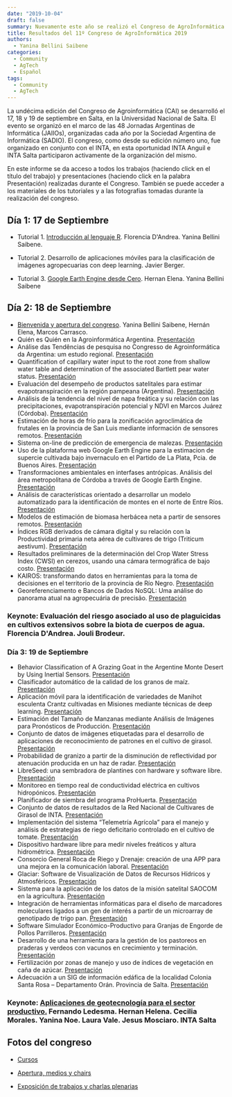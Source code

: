 ```yaml
---
date: "2019-10-04"
draft: false
summary: Nuevamente este año se realizó el Congreso de AgroInformática en el marco de las 48 Jornadas Argentinas de Informática que se realizan en la ciudad de Salta. Es la primera vez que el congreso visita la región NOA de nuestro país, con el objetivo de acercar este espacio científico académico a los grupos de investigación y desarrollo de la región. Este año además de los dos días tradicionales de exposición de trabajos y disertaciones, se realizó un día extra con tutoriales sobre tecnologías y herramientas informáticas para aplicar a la producción agropecuaria. Este informe presenta el material de cada día, presentaciones y trabajos de esta 11º edición del congreso.
title: Resultados del 11º Congreso de AgroInformática 2019
authors: 
  - Yanina Bellini Saibene
categories:
  - Community
  - AgTech
  - Español
tags: 
  - Community
  - AgTech
---
```



La undécima edición del Congreso de Agroinformática (CAI) se desarrolló el 17, 18 y 19 de septiembre en Salta, en la Universidad Nacional de Salta. El evento se organizó en el marco de las 48 Jornadas Argentinas de Informática (JAIIOs), organizadas cada año por la Sociedad Argentina de Informática (SADIO). El congreso, como desde su edición número uno, fue organizado en conjunto con el INTA, en esta oportunidad INTA Anguil e INTA Salta participaron activamente de la organización del mismo.

En este informe se da acceso a todos los trabajos (haciendo click en el título del trabajo) y presentaciones (haciendo click en la palabra Presentación) realizadas durante el Congreso. También se puede acceder a los materiales de los tutoriales y a las fotografías tomadas durante la realización del congreso.

## Día 1: 17 de Septiembre

* Tutorial 1. [Introducción al lenguaje R](https://flor14.github.io/r_cai_2019/).  Florencia D'Andrea. Yanina Bellini Saibene.

* Tutorial 2. Desarrollo de aplicaciones móviles para la clasificación de imágenes agropecuarias con deep learning. Javier Berger.

* Tutorial 3. [Google Earth Engine desde Cero](https://yabellini.netlify.app/courses/gee_course/). Hernan Elena. Yanina Bellini Saibene

## Día 2: 18 de Septiembre

* [Bienvenida y apertura del congreso](https://inta.gob.ar/sites/default/files/presentacioncai2019.pdf). Yanina Bellini Saibene, Hernán Elena, Marcos Carrasco.
* Quién es Quién en la Agroinformática Argentina. [Presentación](https://inta.gob.ar/sites/default/files/01_quien_es_quien.pdf)
* Análise das Tendências de pesquisa no Congresso de Agroinformática da Argentina: um estudo regional. [Presentación](https://inta.gob.ar/sites/default/files/02_analise_das_tendencias.pdf)
* Quantification of capillary water input to the root zone from shallow water table and determination of the associated Bartlett pear water status. [Presentación](https://inta.gob.ar/sites/default/files/presentacion_manueco_cai_2019.pdf)
* Evaluación del desempeño de productos satelitales para estimar evapotranspiración en la región pampeana (Argentina). [Presentación](https://inta.gob.ar/sites/default/files/evaluacion_del_desempeno_de_productos.pdf)
* Análisis de la tendencia del nivel de napa freática y su relación con las precipitaciones, evapotranspiración potencial y NDVI en Marcos Juárez (Córdoba). [Presentación](https://inta.gob.ar/sites/default/files/ovando_analisis_de_la_tendencia_del_nivel_de_napa_freatica_.pdf)
* Estimación de horas de frío para la zonificación agroclimática de frutales en la provincia de San Luis mediante información de sensores remotos. [Presentación](https://inta.gob.ar/sites/default/files/gimenez_cai_2019_mie18_1130.pdf)
* Sistema on-line de predicción de emergencia de malezas. [Presentación](https://inta.gob.ar/sites/default/files/sistema_on-line_de_prediccion_de_emergencia_de_malezas.pdf)
* Uso de la plataforma web Google Earth Engine para la estimacion de supercie cultivada bajo invernaculo en el Partido de La Plata, Pcia. de Buenos Aires. [Presentación](https://inta.gob.ar/sites/default/files/estimacion_de_superficie_de_invernaculos_en_el_partido_de_la_plata_mediante_dos_algoritmos_de_inteligencia_artificial_en_la_plataforma_google_earth_engine.pdf)
* Transformaciones ambientales en interfases antrópicas. Análisis del área metropolitana de Córdoba a través de Google Earth Engine. [Presentación](https://inta.gob.ar/sites/default/files/celiz_maidana_transformaciones_de_interfases_antropicas_gee.pdf)
* Análisis de características orientado a desarrollar un modelo automatizado para la identificación de montes en el norte de Entre Ríos. [Presentación](https://inta.gob.ar/sites/default/files/bulatovich-_caracterizacion_de_bosques_nativos.-1.pdf)
* Modelos de estimación de biomasa herbácea neta a partir de sensores remotos. [Presentación](https://inta.gob.ar/sites/default/files/modelos_de_estimacion.pdf)
* Índices RGB derivados de cámara digital y su relación con la Productividad primaria neta aérea de cultivares de trigo (Triticum aestivum). [Presentación](https://inta.gob.ar/sites/default/files/tiedemannjl_cai_2019_trigo.pdf)
* Resultados preliminares de la determinación del Crop Water Stress Index (CWSI) en cerezos, usando una cámara termográfica de bajo costo. [Presentación](https://inta.gob.ar/sites/default/files/carrasco_benavides_et_al_cerezos.pdf)
* KAIROS: transformando datos en herramientas para la toma de decisiones en el territorio de la provincia de Río Negro. [Presentación](https://inta.gob.ar/sites/default/files/montenegro_et_al_pdf_cai_18_9_2019_kairos.pdf)
* Georeferenciamento e Bancos de Dados NoSQL: Uma análise do panorama atual na agropecuária de precisão. [Presentación](https://inta.gob.ar/sites/default/files/05_georeferenciamento_bancos_no_sql.pdf)

### Keynote: Evaluación del riesgo asociado al uso de plaguicidas en cultivos extensivos sobre la biota de cuerpos de agua. Florencia D'Andrea. Jouli Brodeur.

### Día 3: 19 de Septiembre

* Behavior Classification of A Grazing Goat in the Argentine Monte Desert by Using Inertial Sensors. [Presentación](https://inta.gob.ar/sites/default/files/paez_-_behavior_classification_of_a_grazing_goat_in_the_argentine_monte_desert_by_using_inertial_sensors.pdf)
* Clasificador automático de la calidad de los granos de maíz. [Presentación](https://inta.gob.ar/sites/default/files/cai_-_2019-09-19_09.15_-_clasificador_automatico_de_la_calidad_de_los_granos_de_maiz.pdf)
* Aplicación móvil para la identificación de variedades de Manihot esculenta Crantz cultivadas en  Misiones mediante técnicas de deep learning. [Presentación](https://inta.gob.ar/sites/default/files/tamada_alejandro-11degcai-48degjaiio_mandioca.pdf)
* Estimación del Tamaño de Manzanas mediante Análisis de Imágenes para Pronósticos de Producción. [Presentación](https://inta.gob.ar/sites/default/files/delbrio_et_al_pdf_cai_19_9_2019_manzanas.pdf)
* Conjunto de datos de imágenes etiquetadas para el desarrollo de aplicaciones de reconocimiento de patrones en el cultivo de girasol. [Presentación](https://inta.gob.ar/sites/default/files/hacia_el_desarrollo_de_un_conjunto_de_datos_de_imagenes_etiquetadas_para_el_desarrollo_del_reconocimiento_de_imagenes_en_el_cultivo_de_girasol.pdf)
* Probabilidad de granizo a partir de la disminución de reflectividad por atenuación producida en un haz de radar. [Presentación](https://inta.gob.ar/sites/default/files/presentacion_cai_2019_mezher.pdf)
* LibreSeed: una sembradora de plantines con hardware y software libre. [Presentación](https://inta.gob.ar/sites/default/files/laguia_-_libreseed.pdf)
* Monitoreo en tiempo real de conductividad eléctrica en cultivos hidropónicos. [Presentación](https://inta.gob.ar/sites/default/files/hidroponicos_wurm_cai_2019.pdf)
* Planificador de siembra del programa ProHuerta.  [Presentación](https://inta.gob.ar/sites/default/files/juan_caldera_-_planificador_prohuerta_.pdf)
* Conjunto de datos de resultados de la Red Nacional de Cultivares de Girasol de INTA. [Presentación](https://inta.gob.ar/sites/default/files/juan_caldera_-_conjuntos_de_datos_girasol.pdf)
* Implementación del sistema “Telemetría Agrícola” para el manejo y análisis de estrategias de riego deficitario controlado en el cultivo de tomate. [Presentación](https://inta.gob.ar/sites/default/files/teleagricola_rdc_tomate_cai2019.pdf)
* Dispositivo hardware libre para medir niveles freáticos y altura hidrométrica. [Presentación](https://inta.gob.ar/sites/default/files/elopezcai2019_niveles_freaticos.pdf)
* Consorcio General Roca de Riego y Drenaje: creación de una APP para una mejora en la comunicación laboral. [Presentación](https://inta.gob.ar/sites/default/files/app_consorcio_de_riego.pdf)
* Glaciar: Software de Visualización de Datos de Recursos Hídricos y Atmosféricos. [Presentación](https://inta.gob.ar/sites/default/files/jaiio_cai_2019_-_inchausti_-_glaciar_software.pdf)
* Sistema para la aplicación de los datos de la misión satelital SAOCOM en la agricultura. [Presentación](https://inta.gob.ar/sites/default/files/20190919_124500_saocom_hlozza.pdf)
* Integración de herramientas informáticas para el diseño de marcadores moleculares ligados a un gen de interés a partir de un microarray de genotipado de trigo pan. [Presentación](https://inta.gob.ar/sites/default/files/integracion_de_herramientas_informaticas_para_el_diseno_de_marcadores_kasp_sct.pdf)
* Software Simulador Económico-Productivo para Granjas de Engorde de Pollos Parrilleros. [Presentación](https://inta.gob.ar/sites/default/files/presentacion_cai_2019_-_simulador_economico-productivo_para_granjas_de_parrilleros.pdf)
* Desarrollo de una herramienta para la gestión de los pastoreos en praderas y verdeos con vacunos en crecimiento y terminación. [Presentación](https://inta.gob.ar/sites/default/files/santiago_lombardo_cai_2019_enpastoreo.pdf)
* Fertilización por zonas de manejo y uso de índices de vegetación en caña de azúcar. [Presentación](https://inta.gob.ar/sites/default/files/hugo_fernandez_cai_2019.pdf)
* Adecuación a un SIG de información edáfica de la localidad Colonia Santa Rosa – Departamento Orán. Provincia de Salta. [Presentación](https://inta.gob.ar/sites/default/files/adecuacion_de_un_sig_-_santa_rosa_-_gonzalez-cai.pdf)


### Keynote: [Aplicaciones de geotecnología para el sector productivo.](https://inta.gob.ar/sites/default/files/rrnn_inta_cai.pdf) Fernando Ledesma. Hernan Helena. Cecilia Morales. Yanina Noe. Laura Vale. Jesus Mosciaro. INTA Salta


## Fotos del congreso

* [Cursos](https://inta.gob.ar/sites/default/files/album_de_fotografias_cursos.pdf)

* [Apertura, medios y chairs](https://inta.gob.ar/sites/default/files/album_de_fotografias_aperturaychairs.pdf)

* [Exposición de trabajos y charlas plenarias](https://inta.gob.ar/sites/default/files/album_de_fotografias_exposiciones.pdf)
